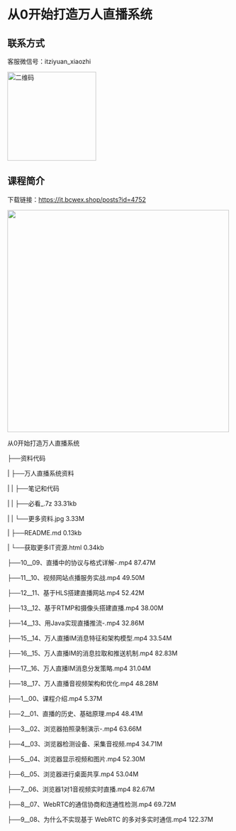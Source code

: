 # 从0开始打造万人直播系统

## 联系方式

客服微信号：itziyuan_xiaozhi

<img src="https://ziyuanyun.oss-cn-guangzhou.aliyuncs.com/common/20240614073449/666b82192834a.jpg" width="200" height="200" alt="二维码">

## 课程简介

下载链接：https://it.bcwex.shop/posts?id=4752

<img src="https://ziyuanyun.oss-cn-guangzhou.aliyuncs.com/yun/20241201153038/674c109e97c0c.jpg" width="500" alt="">

  

 从0开始打造万人直播系统

 ├──资料代码

 | ├──万人直播系统资料

 | | ├──笔记和代码

 | | ├──必看_.7z 33.31kb

 | | └──更多资料.jpg 3.33M

 | ├──README.md 0.13kb

 | └──获取更多IT资源.html 0.34kb

 ├──10__09、直播中的协议与格式详解-.mp4 87.47M

 ├──11__10、视频网站点播服务实战.mp4 49.50M

 ├──12__11、基于HLS搭建直播网站.mp4 52.42M

 ├──13__12、基于RTMP和摄像头搭建直播.mp4 38.00M

 ├──14__13、用Java实现直播推流-.mp4 32.86M

 ├──15__14、万人直播IM消息特征和架构模型.mp4 33.54M

 ├──16__15、万人直播IM的消息拉取和推送机制.mp4 82.83M

 ├──17__16、万人直播IM消息分发策略.mp4 31.04M

 ├──18__17、万人直播音视频架构和优化.mp4 48.28M

 ├──1__00、课程介绍.mp4 5.37M

 ├──2__01、直播的历史、基础原理.mp4 48.41M

 ├──3__02、浏览器拍照录制演示-.mp4 63.66M

 ├──4__03、浏览器检测设备、采集音视频.mp4 34.71M

 ├──5__04、浏览器显示视频和图片.mp4 52.30M

 ├──6__05、浏览器进行桌面共享.mp4 53.04M

 ├──7__06、浏览器1对1音视频实时直播.mp4 82.67M

 ├──8__07、WebRTC的通信协商和连通性检测.mp4 69.72M

 ├──9__08、为什么不实现基于 WebRTC 的多对多实时通信.mp4 122.37M

  